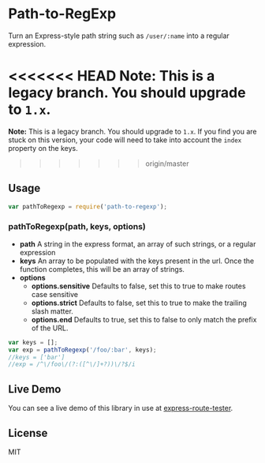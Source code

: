 # Path-to-RegExp

Turn an Express-style path string such as `/user/:name` into a regular expression.

<<<<<<< HEAD
**Note:** This is a legacy branch. You should upgrade to `1.x`.
=======
**Note:** This is a legacy branch. You should upgrade to `1.x`. If you find you are stuck on this version, your code will need to take into account the `index` property on the keys.
>>>>>>> origin/master

## Usage

```javascript
var pathToRegexp = require('path-to-regexp');
```

### pathToRegexp(path, keys, options)

 - **path** A string in the express format, an array of such strings, or a regular expression
 - **keys** An array to be populated with the keys present in the url.  Once the function completes, this will be an array of strings.
 - **options**
   - **options.sensitive** Defaults to false, set this to true to make routes case sensitive
   - **options.strict** Defaults to false, set this to true to make the trailing slash matter.
   - **options.end** Defaults to true, set this to false to only match the prefix of the URL.

```javascript
var keys = [];
var exp = pathToRegexp('/foo/:bar', keys);
//keys = ['bar']
//exp = /^\/foo\/(?:([^\/]+?))\/?$/i
```

## Live Demo

You can see a live demo of this library in use at [express-route-tester](http://forbeslindesay.github.com/express-route-tester/).

## License

  MIT
